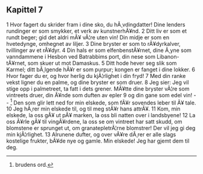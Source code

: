 ## Kapittel 7

1 Hvor fagert du skrider fram i dine sko, du hÃ¸vdingdatter! Dine lenders rundinger er som smykker, et verk av kunstnerhÃ¥nd. 
2 Ditt liv er som et rundt beger; gid det aldri mÃ¥ vÃ¦re uten vin! Din midje er som en hvetedynge, omhegnet av liljer. 
3 Dine bryster er som to rÃ¥dyrkalver, tvillinger av et rÃ¥dyr. 
4 Din hals er som elfenbenstÃ¥rnet, dine Ã¸yne som vanndammene i Hesbon ved Batrabbims port, din nese som Libanon-tÃ¥rnet, som skuer ut mot Damaskus. 
5 Ditt hode hever seg slik som Karmel; ditt bÃ¸lgende hÃ¥r er som purpur; kongen er fanget i dine lokker. 
6 Hvor fager du er, og hvor herlig du kjÃ¦rlighet i din fryd! 
7 Med din ranke vekst ligner du en palme, og dine bryster er som druer. 
8 Jeg sier: Jeg vil stige opp i palmetreet, ta fatt i dets grener. MÃ¥tte dine bryster vÃ¦re som vintreets druer, din Ã¥nde som duften av epler 
9 og din gane som edel vin! -- [^1] Den som glir lett ned for min elskede, som fÃ¥r sovendes leber til Ã¥ tale. 
10 Jeg hÃ¸rer min elskede til, og til meg stÃ¥r hans attrÃ¥. 
11 Kom, min elskede, la oss gÃ¥ ut pÃ¥ marken, la oss bli natten over i landsbyene! 
12 La oss Ã¥rle gÃ¥ til vingÃ¥rdene, la oss se om vintreet har satt skudd, om blomstene er sprunget ut, om granatepletrÃ¦rne blomstrer! Der vil jeg gi deg min kjÃ¦rlighet. 
13 Alrunene dufter, og over vÃ¥re dÃ¸rer er alle slags kostelige frukter, bÃ¥de nye og gamle. Min elskede! Jeg har gjemt dem til deg.

[^1]: brudens ord.
